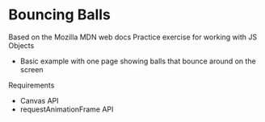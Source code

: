 # Bouncing Balls
Based on the Mozilla MDN web docs
Practice exercise for working with JS Objects
- Basic example with one page showing balls that bounce around on the screen

Requirements
- Canvas API
- requestAnimationFrame API